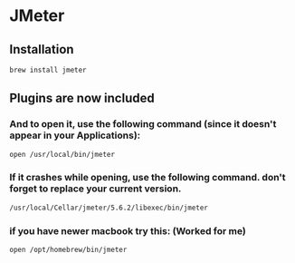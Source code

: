 # JMeter

## Installation
```bash
brew install jmeter
```

## Plugins are now included

### And to open it, use the following command (since it doesn't appear in your Applications):
```bash
open /usr/local/bin/jmeter
```

### If it crashes while opening, use the following command. don't forget to replace your current version.
```bash
/usr/local/Cellar/jmeter/5.6.2/libexec/bin/jmeter
```

### if you have newer macbook try this: (Worked for me)
```bash
open /opt/homebrew/bin/jmeter
```
